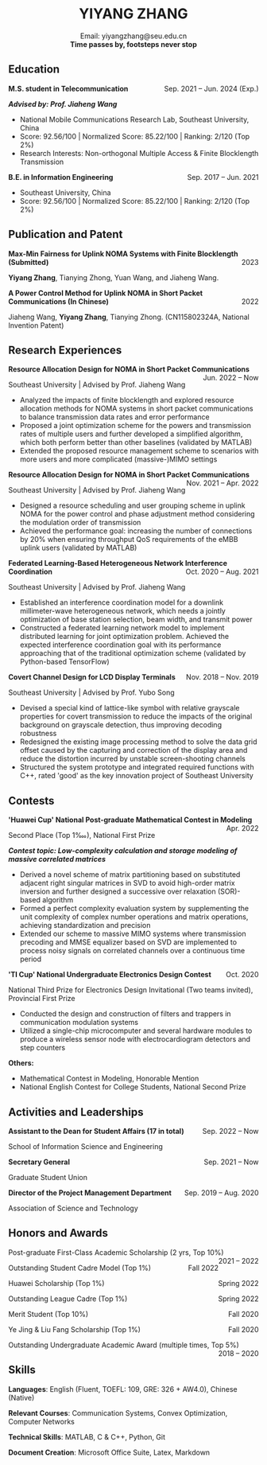  <center>
     <h1>YIYANG ZHANG</h1>
 </center>
 <center>Email: yiyangzhang@seu.edu.cn</center>

<center><b>Time passes by, footsteps never stop</b></center>

## Education
<p style="text-align:left;"><b>M.S. student in Telecommunication</b><span style="float:right;">Sep. 2021 – Jun. 2024 (Exp.)</span></p>	

***Advised by: Prof. Jiaheng Wang***

  - National Mobile Communications Research Lab, Southeast University, China  
  - Score: 92.56/100 | Normalized Score: 85.22/100 | Ranking: 2/120 (Top 2%) 
  - Research Interests: Non-orthogonal Multiple Access & Finite Blocklength Transmission

<p style="text-align:left;"><b>B.E. in Information Engineering</b><span style="float:right;"> Sep. 2017 – Jun. 2021 </span></p>	

  - Southeast University, China  
  - Score: 92.56/100 | Normalized Score: 85.22/100 | Ranking: 2/120 (Top 2%) 

## Publication and Patent
<p style="text-align:left;"><b>Max-Min Fairness for Uplink NOMA Systems with Finite Blocklength (Submitted)</b><span style="float:right;">2023</span></p>	

**Yiyang Zhang**, Tianying Zhong, Yuan Wang, and Jiaheng Wang.

<p style="text-align:left;"><b>A Power Control Method for Uplink NOMA in Short Packet Communications (In Chinese)</b><span style="float:right;">2022</span></p>	

Jiaheng Wang, **Yiyang Zhang**, Tianying Zhong. (CN115802324A, National Invention Patent)

## Research Experiences

<p style="text-align:left;"><b>Resource Allocation Design for NOMA in Short Packet Communications</b><span style="float:right;">Jun. 2022 – Now</span></p>	

Southeast University | Advised by Prof. Jiaheng Wang

- Analyzed the impacts of finite blocklength and explored resource allocation methods for NOMA systems in short packet communications to balance transmission data rates and error performance
- Proposed a joint optimization scheme for the powers and transmission rates of multiple users and further developed a simplified algorithm, which both perform better than other baselines (validated by MATLAB)
- Extended the proposed resource management scheme to scenarios with more users and more complicated (massive-)MIMO settings

<p style="text-align:left;"><b>Resource Allocation Design for NOMA in Short Packet Communications</b><span style="float:right;">Nov. 2021 – Apr. 2022</span></p>

Southeast University | Advised by Prof. Jiaheng Wang

- Designed a resource scheduling and user grouping scheme in uplink NOMA for the power control and phase adjustment method considering the modulation order of transmission
- Achieved the performance goal: increasing the number of connections by 20% when ensuring throughput QoS requirements of the eMBB uplink users (validated by MATLAB)

<p style="text-align:left;"><b>Federated Learning-Based Heterogeneous Network Interference Coordination</b><span style="float:right;">Oct. 2020 – Aug. 2021</span></p>	

Southeast University | Advised by Prof. Jiaheng Wang

- Established an interference coordination model for a downlink millimeter-wave heterogeneous network, which needs a jointly optimization of base station selection, beam width, and transmit power
- Constructed a federated learning network model to implement distributed learning for joint optimization problem. Achieved the expected interference coordination goal with its performance approaching that of the traditional optimization scheme (validated by Python-based TensorFlow)

<p style="text-align:left;"><b>Covert Channel Design for LCD Display Terminals</b><span style="float:right;">Nov. 2018 – Nov. 2019</span></p>	

Southeast University | Advised by Prof. Yubo Song

- Devised a special kind of lattice-like symbol with relative grayscale properties for covert transmission to reduce the impacts of the original background on grayscale detection, thus improving decoding robustness
- Redesigned the existing image processing method to solve the data grid offset caused by the capturing and correction of the display area and reduce the distortion incurred by unstable screen-shooting channels
- Structured the system prototype and integrated required functions with C++, rated 'good' as the key innovation project of Southeast University

## Contests
<p style="text-align:left;"><b>'Huawei Cup' National Post-graduate Mathematical Contest in Modeling</b><span style="float:right;">Apr. 2022</span></p> 

Second Place (Top 1‱), National First Prize

***Contest topic: Low-complexity calculation and storage modeling of massive correlated matrices***

- Derived a novel scheme of matrix partitioning based on substituted adjacent right singular matrices in SVD to avoid high-order matrix inversion and further designed a successive over relaxation (SOR)-based algorithm
- Formed a perfect complexity evaluation system by supplementing the unit complexity of complex number operations and matrix operations, achieving standardization and precision
- Extended our scheme to massive MIMO systems where transmission precoding and MMSE equalizer based on SVD are implemented to process noisy signals on correlated channels over a continuous time period

<p style="text-align:left;"><b>'TI Cup' National Undergraduate Electronics Design Contest</b><span style="float:right;">Oct. 2020</span></p> 

National Third Prize for Electronics Design Invitational (Two teams invited), Provincial First Prize

- Conducted the design and construction of filters and trappers in communication modulation systems
- Utilized a single-chip microcomputer and several hardware modules to produce a wireless sensor node with electrocardiogram detectors and step counters

**Others:** 
- Mathematical Contest in Modeling, Honorable Mention
- National English Contest for College Students, National Second Prize

## Activities and Leaderships
<p style="text-align:left;"><b>Assistant to the Dean for Student Affairs (17 in total)</b><span style="float:right;">Sep. 2022 – Now</span></p> 

School of Information Science and Engineering

<p style="text-align:left;"><b>Secretary General</b><span style="float:right;">Sep. 2021 – Now</span></p> 

Graduate Student Union

<p style="text-align:left;"><b>Director of the Project Management Department</b><span style="float:right;">Sep. 2019 – Aug. 2020</span></p> 

Association of Science and Technology

## Honors and Awards
<p style="text-align:left;">Post-graduate First-Class Academic Scholarship (2 yrs, Top 10%)<span style="float:right;">2021 – 2022</span></p>

<p style="text-align:left;">Outstanding Student Cadre Model (Top 1%)<span style="float:right;">Fall 2022 </span></p>

<p style="text-align:left;">Huawei Scholarship (Top 1%)<span style="float:right;">Spring 2022</span></p> 

<p style="text-align:left;">Outstanding League Cadre (Top 1%)<span style="float:right;">Spring 2022</span></p>

<p style="text-align:left;">Merit Student (Top 10%) <span style="float:right;">Fall 2020</span></p> 

<p style="text-align:left;">Ye Jing & Liu Fang Scholarship (Top 1%)<span style="float:right;">Fall 2020 </span></p>

<p style="text-align:left;">Outstanding Undergraduate Academic Award (multiple times, Top 5%)<span style="float:right;">2018 – 2020</span></p> 

## Skills

**Languages**: English (Fluent, TOEFL: 109, GRE: 326 + AW4.0), Chinese (Native) 

**Relevant Courses**: Communication Systems, Convex Optimization, Computer Networks 

**Technical Skills**: MATLAB, C & C++, Python, Git 

**Document Creation**: Microsoft Office Suite, Latex, Markdown

